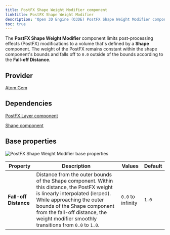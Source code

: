 ```yaml
---
title: PostFX Shape Weight Modifier component
linktitle: PostFX Shape Weight Modifier
description: 'Open 3D Engine (O3DE) PostFX Shape Weight Modifier component reference.'
toc: true
---
```


The **PostFX Shape Weight Modifier** component limits post-processing effects (PostFX) modifications to a volume that's defined by a **Shape** component. The weight of the PostFX remains constant within the shape component's bounds and falls off to `0.0` outside of the bounds according to the **Fall-off Distance**.

## Provider ##

[Atom Gem](/docs/user-guide/gems/reference/rendering/atom/atom/)


## Dependencies

[PostFX Layer component](/docs/user-guide/components/reference/atom/postfx-layer/)

[Shape component](/docs/user-guide/components/reference/#shape)

## Base properties

![PostFX Shape Weight Modifier base properties](/images/user-guide/components/reference/atom/post-processing-volumes/postfx-shape-weight-modifier.png)

| Property | Description | Values | Default |
|-|-|-|-|
| **Fall-off Distance** | Distance from the outer bounds of the Shape component. Within this distance, the PostFX weight is linearly interpolated (lerped). While approaching the outer bounds of the Shape component from the fall-off distance, the weight modifier smoothly transitions from `0.0` to `1.0`. | `0.0` to infinity | `1.0` |